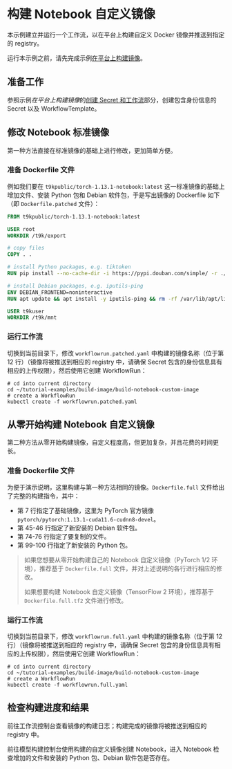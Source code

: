 # 构建 Notebook 自定义镜像

本示例建立并运行一个工作流，以在平台上构建自定义 Docker 镜像并推送到指定的 registry。

运行本示例之前，请先完成示例[在平台上构建镜像](../build-image-on-platform)。

## 准备工作

参照示例*在平台上构建镜像*的[创建 Secret 和工作流](../build-image-on-platform/README.md#创建-secret-和工作流)部分，创建包含身份信息的 Secret 以及 WorkflowTemplate。

## 修改 Notebook 标准镜像

第一种方法直接在标准镜像的基础上进行修改，更加简单方便。

### 准备 Dockerfile 文件

例如我们要在 `t9kpublic/torch-1.13.1-notebook:latest` 这一标准镜像的基础上增加文件、安装 Python 包和 Debian 软件包，于是写出镜像的 Dockerfile 如下（即 `Dockerfile.patched` 文件）：

```dockerfile
FROM t9kpublic/torch-1.13.1-notebook:latest

USER root
WORKDIR /t9k/export

# copy files
COPY . .

# install Python packages, e.g. tiktoken
RUN pip install --no-cache-dir -i https://pypi.douban.com/simple/ -r ./requirements.txt

# install Debian packages, e.g. iputils-ping
ENV DEBIAN_FRONTEND=noninteractive
RUN apt update && apt install -y iputils-ping && rm -rf /var/lib/apt/lists/*

USER t9kuser
WORKDIR /t9k/mnt
```

### 运行工作流

切换到当前目录下，修改 `workflowrun.patched.yaml` 中构建的镜像名称（位于第 12 行）（镜像将被推送到相应的 registry 中，请确保 Secret 包含的身份信息具有相应的上传权限），然后使用它创建 WorkflowRun：

```shell
# cd into current directory
cd ~/tutorial-examples/build-image/build-notebook-custom-image
# create a WorkflowRun
kubectl create -f workflowrun.patched.yaml
```

## 从零开始构建 Notebook 自定义镜像

第二种方法从零开始构建镜像，自定义程度高，但更加复杂，并且花费的时间更长。

### 准备 Dockerfile 文件

为便于演示说明，这里构建与第一种方法相同的镜像。`Dockerfile.full` 文件给出了完整的构建指令，其中：

* 第 7 行指定了基础镜像，这里为 PyTorch 官方镜像 `pytorch/pytorch:1.13.1-cuda11.6-cudnn8-devel`。
* 第 45-46 行指定了新安装的 Debian 软件包。
* 第 74-76 行指定了要复制的文件。
* 第 99-100 行指定了新安装的 Python 包。

> 如果您想要从零开始构建自己的 Notebook 自定义镜像（PyTorch 1/2 环境），推荐基于 `Dockerfile.full` 文件，并对上述说明的各行进行相应的修改。
> 
> 如果想要构建 Notebook 自定义镜像（TensorFlow 2 环境），推荐基于 `Dockerfile.full.tf2` 文件进行修改。

### 运行工作流

切换到当前目录下，修改 `workflowrun.full.yaml` 中构建的镜像名称（位于第 12 行）（镜像将被推送到相应的 registry 中，请确保 Secret 包含的身份信息具有相应的上传权限），然后使用它创建 WorkflowRun：

```shell
# cd into current directory
cd ~/tutorial-examples/build-image/build-notebook-custom-image
# create a WorkflowRun
kubectl create -f workflowrun.full.yaml
```

## 检查构建进度和结果

前往工作流控制台查看镜像的构建日志；构建完成的镜像将被推送到相应的 registry 中。

前往模型构建控制台使用构建的自定义镜像创建 Notebook，进入 Notebook 检查增加的文件和安装的 Python 包、Debian 软件包是否存在。

